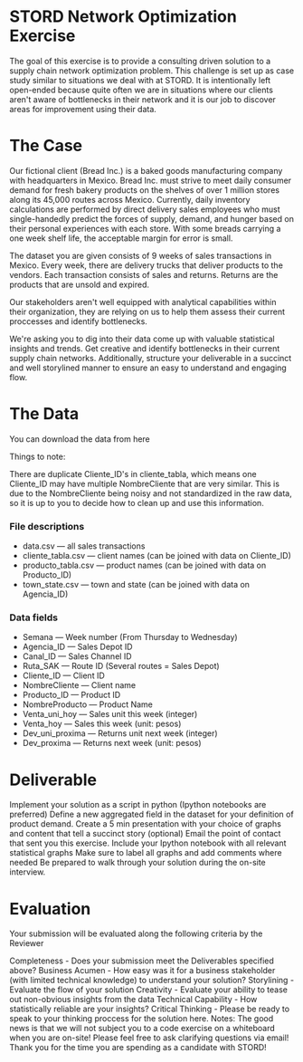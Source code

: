 # STORD Network Optimization Exercise
The goal of this exercise is to provide a consulting driven solution to a supply chain network optimization problem. This challenge is set up as case study similar to situations we deal with at STORD. It is intentionally left open-ended because quite often we are in situations where our clients aren't aware of bottlenecks in their network and it is our job to discover areas for improvement using their data.

# The Case
Our fictional client (Bread Inc.) is a baked goods manufacturing company with headquarters in Mexico. Bread Inc. must strive to meet daily consumer demand for fresh bakery products on the shelves of over 1 million stores along its 45,000 routes across Mexico. Currently, daily inventory calculations are performed by direct delivery sales employees who must single-handedly predict the forces of supply, demand, and hunger based on their personal experiences with each store. With some breads carrying a one week shelf life, the acceptable margin for error is small.

The dataset you are given consists of 9 weeks of sales transactions in Mexico. Every week, there are delivery trucks that deliver products to the vendors. Each transaction consists of sales and returns. Returns are the products that are unsold and expired.

Our stakeholders aren't well equipped with analytical capabilities within their organization, they are relying on us to help them assess their current proccesses and identify bottlenecks.

We're asking you to dig into their data come up with valuable statistical insights and trends. Get creative and identify bottlenecks in their current supply chain networks. Additionally, structure your deliverable in a succinct and well storylined manner to ensure an easy to understand and engaging flow.

# The Data
You can download the data from here

Things to note:

There are duplicate Cliente_ID's in cliente_tabla, which means one Cliente_ID may have multiple NombreCliente that are very similar. This is due to the NombreCliente being noisy and not standardized in the raw data, so it is up to you to decide how to clean up and use this information.
### File descriptions
- data.csv — all sales transactions
- cliente_tabla.csv — client names (can be joined with data on Cliente_ID)
- producto_tabla.csv — product names (can be joined with data on Producto_ID)
- town_state.csv — town and state (can be joined with data on Agencia_ID)
### Data fields
- Semana — Week number (From Thursday to Wednesday)
- Agencia_ID — Sales Depot ID
- Canal_ID — Sales Channel ID
- Ruta_SAK — Route ID (Several routes = Sales Depot)
- Cliente_ID — Client ID
- NombreCliente — Client name
- Producto_ID — Product ID
- NombreProducto — Product Name
- Venta_uni_hoy — Sales unit this week (integer)
- Venta_hoy — Sales this week (unit: pesos)
- Dev_uni_proxima — Returns unit next week (integer)
- Dev_proxima — Returns next week (unit: pesos)

# Deliverable
Implement your solution as a script in python (Ipython notebooks are preferred)
Define a new aggregated field in the dataset for your definition of product demand.
Create a 5 min presentation with your choice of graphs and content that tell a succinct story (optional)
Email the point of contact that sent you this exercise.
Include your Ipython notebook with all relevant statistical graphs
Make sure to label all graphs and add comments where needed
Be prepared to walk through your solution during the on-site interview.

# Evaluation
Your submission will be evaluated along the following criteria by the Reviewer

Completeness - Does your submission meet the Deliverables specified above?
Business Acumen - How easy was it for a business stakeholder (with limited technical knowledge) to understand your solution?
Storylining - Evaluate the flow of your solution
Creativity - Evaluate your ability to tease out non-obvious insights from the data
Technical Capability - How statistically reliable are your insights?
Critical Thinking - Please be ready to speak to your thinking proccess for the solution here.
Notes:
The good news is that we will not subject you to a code exercise on a whiteboard when you are on-site!
Please feel free to ask clarifying questions via email!
Thank you for the time you are spending as a candidate with STORD!
